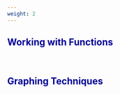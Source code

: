 ```yaml
---
weight: 2
---
```


## <span style="color:RGB(0,0,150"> Working with Functions </span> 
<br>

## <span style="color:RGB(0,0,150"> Graphing Techniques </span> 
<br>